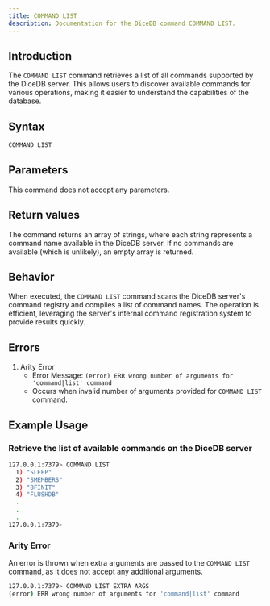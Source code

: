 ```yaml
---
title: COMMAND LIST
description: Documentation for the DiceDB command COMMAND LIST.
---
```


## Introduction

The `COMMAND LIST` command retrieves a list of all commands supported by the DiceDB server. This allows users to discover available commands for various operations, making it easier to understand the capabilities of the database.

## Syntax

```bash
COMMAND LIST
```

## Parameters

This command does not accept any parameters.

## Return values

The command returns an array of strings, where each string represents a command name available in the DiceDB server. If no commands are available (which is unlikely), an empty array is returned.

## Behavior

When executed, the `COMMAND LIST` command scans the DiceDB server's command registry and compiles a list of command names. The operation is efficient, leveraging the server's internal command registration system to provide results quickly.

## Errors

1.  Arity Error
    - Error Message: `(error) ERR wrong number of arguments for 'command|list' command`
    - Occurs when invalid number of arguments provided for `COMMAND LIST` command.

## Example Usage

### Retrieve the list of available commands on the DiceDB server

```bash
127.0.0.1:7379> COMMAND LIST
  1) "SLEEP"
  2) "SMEMBERS"
  3) "BFINIT"
  4) "FLUSHDB"
  .
  .
  .
127.0.0.1:7379>
```

### Arity Error

An error is thrown when extra arguments are passed to the `COMMAND LIST` command, as it does not accept any additional arguments.

```bash
127.0.0.1:7379> COMMAND LIST EXTRA ARGS
(error) ERR wrong number of arguments for 'command|list' command
```
